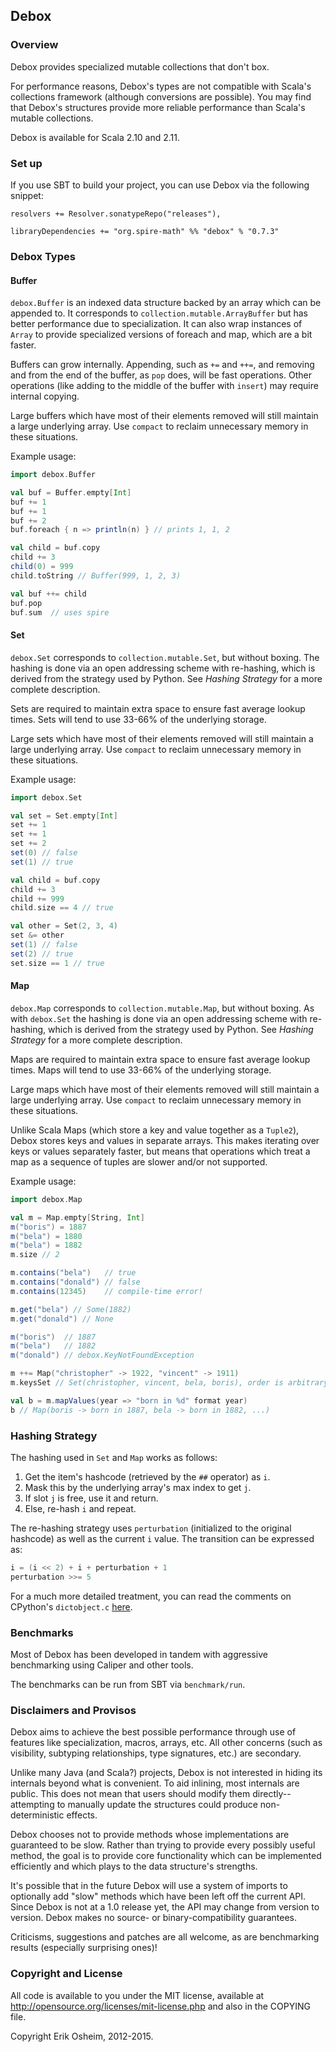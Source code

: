 ## Debox

### Overview

Debox provides specialized mutable collections that don't box.

For performance reasons, Debox's types are not compatible with Scala's
collections framework (although conversions are possible). You may find
that Debox's structures provide more reliable performance than Scala's
mutable collections.

Debox is available for Scala 2.10 and 2.11.

### Set up

If you use SBT to build your project, you can use Debox via the
following snippet:

```
resolvers += Resolver.sonatypeRepo("releases"),

libraryDependencies += "org.spire-math" %% "debox" % "0.7.3"
```

### Debox Types

#### Buffer

`debox.Buffer` is an indexed data structure backed by an array which
can be appended to. It corresponds to `collection.mutable.ArrayBuffer`
but has better performance due to specialization. It can also wrap
instances of `Array` to provide specialized versions of foreach and
map, which are a bit faster.

Buffers can grow internally. Appending, such as `+=` and `++=`, and
removing and from the end of the buffer, as `pop` does, will be fast
operations. Other operations (like adding to the middle of the buffer
with `insert`) may require internal copying.

Large buffers which have most of their elements removed will still
maintain a large underlying array. Use `compact` to reclaim unnecessary
memory in these situations.

Example usage:

```scala
import debox.Buffer

val buf = Buffer.empty[Int]
buf += 1
buf += 1
buf += 2
buf.foreach { n => println(n) } // prints 1, 1, 2

val child = buf.copy
child += 3
child(0) = 999
child.toString // Buffer(999, 1, 2, 3)

val buf ++= child
buf.pop
buf.sum  // uses spire
```

#### Set

`debox.Set` corresponds to `collection.mutable.Set`, but without
boxing. The hashing is done via an open addressing scheme with
re-hashing, which is derived from the strategy used by Python. See
*Hashing Strategy* for a more complete description.

Sets are required to maintain extra space to ensure fast average lookup
times. Sets will tend to use 33-66% of the underlying storage.

Large sets which have most of their elements removed will still
maintain a large underlying array. Use `compact` to reclaim unnecessary
memory in these situations.

Example usage:

```scala
import debox.Set

val set = Set.empty[Int]
set += 1
set += 1
set += 2
set(0) // false
set(1) // true

val child = buf.copy
child += 3
child += 999
child.size == 4 // true

val other = Set(2, 3, 4)
set &= other
set(1) // false
set(2) // true
set.size == 1 // true
```

#### Map

`debox.Map` corresponds to `collection.mutable.Map`, but without
boxing. As with `debox.Set` the hashing is done via an open addressing
scheme with re-hashing, which is derived from the strategy used by
Python. See *Hashing Strategy* for a more complete description.

Maps are required to maintain extra space to ensure fast average lookup
times. Maps will tend to use 33-66% of the underlying storage.

Large maps which have most of their elements removed will still
maintain a large underlying array. Use `compact` to reclaim unnecessary
memory in these situations.

Unlike Scala Maps (which store a key and value together as a `Tuple2`),
Debox stores keys and values in separate arrays. This makes iterating
over keys or values separately faster, but means that operations which
treat a map as a sequence of tuples are slower and/or not supported.

Example usage:

```scala
import debox.Map

val m = Map.empty[String, Int]
m("boris") = 1887
m("bela") = 1880
m("bela") = 1882
m.size // 2

m.contains("bela")   // true
m.contains("donald") // false
m.contains(12345)    // compile-time error!

m.get("bela") // Some(1882)
m.get("donald") // None

m("boris")  // 1887
m("bela")   // 1882
m("donald") // debox.KeyNotFoundException

m ++= Map("christopher" -> 1922, "vincent" -> 1911)
m.keysSet // Set(christopher, vincent, bela, boris), order is arbitrary

val b = m.mapValues(year => "born in %d" format year)
b // Map(boris -> born in 1887, bela -> born in 1882, ...)
```

### Hashing Strategy

The hashing used in `Set` and `Map` works as follows:

1. Get the item's hashcode (retrieved by the `##` operator) as `i`.
2. Mask this by the underlying array's max index to get `j`.
  1. If slot `j` is free, use it and return.
  2. Else, re-hash `i` and repeat.

The re-hashing strategy uses `perturbation` (initialized to the
original hashcode) as well as the current `i` value. The transition can
be expressed as:

```scala
i = (i << 2) + i + perturbation + 1
perturbation >>= 5
```

For a much more detailed treatment, you can read the comments on
CPython's `dictobject.c`
[here](http://hg.python.org/cpython/file/56c346e9ae4d/Objects/dictobject.c#l106).

### Benchmarks

Most of Debox has been developed in tandem with aggressive benchmarking
using Caliper and other tools.

The benchmarks can be run from SBT via `benchmark/run`.

### Disclaimers and Provisos

Debox aims to achieve the best possible performance through use of features
like specialization, macros, arrays, etc. All other concerns (such as
visibility, subtyping relationships, type signatures, etc.) are secondary.

Unlike many Java (and Scala?) projects, Debox is not interested in
hiding its internals beyond what is convenient. To aid inlining, most
internals are public. This does not mean that users should modify them
directly--attempting to manually update the structures could produce
non-deterministic effects.

Debox chooses not to provide methods whose implementations are
guaranteed to be slow. Rather than trying to provide every possibly
useful method, the goal is to provide core functionality which can be
implemented efficiently and which plays to the data structure's
strengths.

It's possible that in the future Debox will use a system of imports to
optionally add "slow" methods which have been left off the current API.
Since Debox is not at a 1.0 release yet, the API may change from
version to version. Debox makes no source- or binary-compatibility
guarantees.

Criticisms, suggestions and patches are all welcome, as are
benchmarking results (especially surprising ones)!

### Copyright and License

All code is available to you under the MIT license, available at
http://opensource.org/licenses/mit-license.php and also in the COPYING
file.

Copyright Erik Osheim, 2012-2015.
